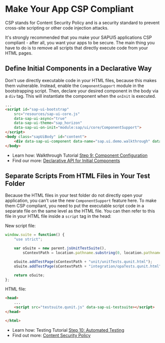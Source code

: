 <!-- loio1f81a093a9f3433983dcb2ebe11cd4cd -->

# Make Your App CSP Compliant

CSP stands for Content Security Policy and is a security standard to prevent cross-site scripting or other code injection attacks.

It's strongly recommended that you make your SAPUI5 applications CSP compliant - after all, you want your apps to be secure. The main thing you have to do is to remove all scripts that directly execute code from your HTML pages.



<a name="loio1f81a093a9f3433983dcb2ebe11cd4cd__section_wkh_b2v_zfb"/>

## Define Initial Components in a Declarative Way

Don't use directly executable code in your HTML files, because this makes them vulnerable. Instead, enable the `ComponentSupport` module in the bootstrapping script. Then, declare your desired component in the body via a `div` tag. This will instantiate the component when the `onInit` is executed.

```html
...
<script id="sap-ui-bootstrap"
	src="resources/sap-ui-core.js"
	data-sap-ui-async="true"
	data-sap-ui-theme="sap_horizon"
	data-sap-ui-on-init="module:sap/ui/core/ComponentSupport">
</script>
<body class="sapUiBody" id="content">
	<div data-sap-ui-component data-name="sap.ui.demo.walkthrough" data-id="container" data-settings='{"id" : "walkthrough"}'></div>
</body>
```

-   Learn how: Walkthrough Tutorial [Step 9: Component Configuration](step-9-component-configuration-4cfa608.md)
-   Find our more: [Declarative API for Initial Components](../04_Essentials/declarative-api-for-initial-components-82a0fce.md)



<a name="loio1f81a093a9f3433983dcb2ebe11cd4cd__section_kgn_521_1gb"/>

## Separate Scripts From HTML Files in Your Test Folder

Because the HTML files in your test folder do not directly open your application, you can't use the new `ComponentSupport` feature here. To make them CSP compliant, you need to put the executable script code in a separate file on the same level as the HTML file. You can then refer to this file in your HTML file inside a `script` tag in the head:

New script file:

```js
window.suite = function() {
	"use strict";

	var oSuite = new parent.jsUnitTestSuite(),
		sContextPath = location.pathname.substring(0, location.pathname.lastIndexOf("/") + 1);

	oSuite.addTestPage(sContextPath + "unit/unitTests.qunit.html");
	oSuite.addTestPage(sContextPath + "integration/opaTests.qunit.html");

	return oSuite;
};

```

HTML file:

```html
<head>
	...
	<script src="testsuite.qunit.js" data-sap-ui-testsuite></script>
</head>

</html>

```

-   Learn how: Testing Tutorial [Step 10: Automated Testing](step-10-automated-testing-07c97a2.md)
-   Find out more: [Content Security Policy](../05_Developing_Apps/content-security-policy-fe1a6db.md)

